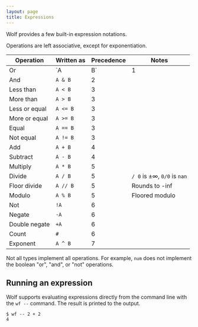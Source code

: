 ```yaml
---
layout: page
title: Expressions
---
```


Wolf provides a few built-in expression notations.

Operations are left associative, except for exponentiation.

| Operation          | Written as | Precedence | Notes |
|--------------------|------------|------------|-------|
| Or                 | `A | B`    | 1
| And                | `A & B`    | 2
| Less than          | `A < B`    | 3
| More than          | `A > B`    | 3
| Less or equal      | `A <= B`   | 3
| More or equal      | `A >= B`   | 3
| Equal              | `A == B`   | 3
| Not equal          | `A != B`   | 3
| Add                | `A + B`    | 4
| Subtract           | `A - B`    | 4
| Multiply           | `A * B`    | 5
| Divide             | `A / B`    | 5 | `/ 0` is ±∞, `0/0` is `nan`
| Floor divide       | `A // B`   | 5 | Rounds to -inf
| Modulo             | `A % B`    | 5 | Floored modulo
| Not                | `!A`       | 6
| Negate             | `-A`       | 6
| Double negate      | `+A`       | 6
| Count              | `#`        | 6
| Exponent           | `A ^ B`    | 7

Not all types implement all operations. For example, `num` does not implement
the boolean "or", "and", or "not" operations.

## Running an expression

Wolf supports evaluating expressions directly from the command line with the
`wf --` command. The result is printed to the output.

```
$ wf -- 2 + 2
4
```